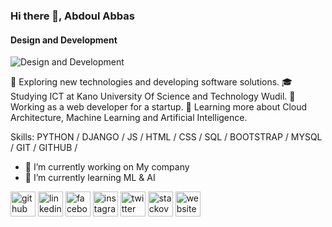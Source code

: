 ### Hi there 👋, Abdoul Abbas
#### Design and Development
![Design and Development](https://twitter.com/abdouliabbas/header_photo)

🤔 Exploring new technologies and developing software solutions. 🎓 Studying ICT at Kano University Of Science and Technology Wudil. 💼 Working as a web developer for a startup. 🌱 Learning more about Cloud Architecture, Machine Learning and Artificial Intelligence.

Skills: PYTHON / DJANGO / JS / HTML / CSS / SQL / BOOTSTRAP / MYSQL / GIT / GITHUB /

- 🔭 I’m currently working on My company 
- 🌱 I’m currently learning ML & AI 


[<img src='https://cdn.jsdelivr.net/npm/simple-icons@3.0.1/icons/github.svg' alt='github' height='40'>](https://github.com/real-abdureh)  [<img src='https://cdn.jsdelivr.net/npm/simple-icons@3.0.1/icons/linkedin.svg' alt='linkedin' height='40'>](https://www.linkedin.com/in/abdouliabbas/)  [<img src='https://cdn.jsdelivr.net/npm/simple-icons@3.0.1/icons/facebook.svg' alt='facebook' height='40'>](https://www.facebook.com/abdoulibrahimabbas)  [<img src='https://cdn.jsdelivr.net/npm/simple-icons@3.0.1/icons/instagram.svg' alt='instagram' height='40'>](https://www.instagram.com/abdouliabbas/)  [<img src='https://cdn.jsdelivr.net/npm/simple-icons@3.0.1/icons/twitter.svg' alt='twitter' height='40'>](https://twitter.com/abdouliabbas)  [<img src='https://cdn.jsdelivr.net/npm/simple-icons@3.0.1/icons/stackoverflow.svg' alt='stackoverflow' height='40'>](https://stackoverflow.com/users/abdureh)  [<img src='https://cdn.jsdelivr.net/npm/simple-icons@3.0.1/icons/icloud.svg' alt='website' height='40'>](abdouliabbas.netlify.app)  

